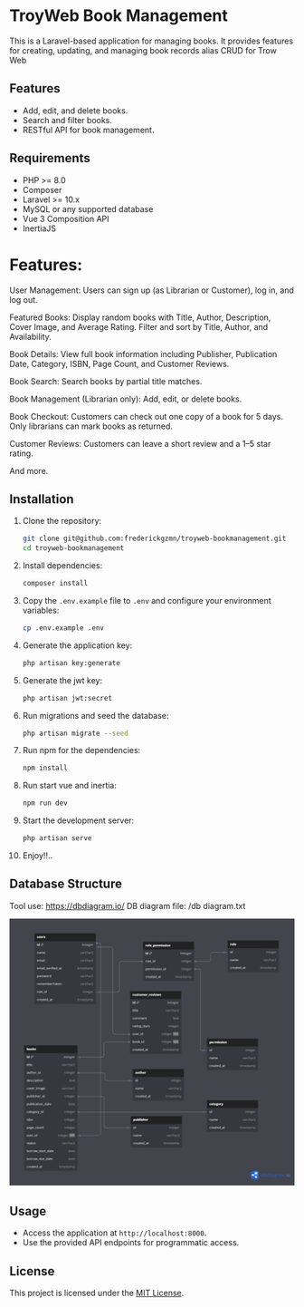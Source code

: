# TroyWeb Book Management

This is a Laravel-based application for managing books. It provides features for creating, updating, and managing book records alias CRUD for Trow Web

## Features

- Add, edit, and delete books.
- Search and filter books.
- RESTful API for book management.

## Requirements

- PHP >= 8.0
- Composer
- Laravel >= 10.x
- MySQL or any supported database
- Vue 3 Composition API
- InertiaJS

# Features:

User Management:
Users can sign up (as Librarian or Customer), log in, and log out.

Featured Books:
Display random books with Title, Author, Description, Cover Image, and Average Rating.
Filter and sort by Title, Author, and Availability.

Book Details:
View full book information including Publisher, Publication Date, Category, ISBN, Page Count, and Customer Reviews.

Book Search:
Search books by partial title matches.

Book Management (Librarian only):
Add, edit, or delete books.

Book Checkout:
Customers can check out one copy of a book for 5 days.
Only librarians can mark books as returned.

Customer Reviews:
Customers can leave a short review and a 1–5 star rating.

And more.

## Installation

1. Clone the repository:
    ```bash
    git clone git@github.com:frederickgzmn/troyweb-bookmanagement.git
    cd troyweb-bookmanagement
    ```
    
2. Install dependencies:
    ```bash
    composer install
    ```

3. Copy the `.env.example` file to `.env` and configure your environment variables:
    ```bash
    cp .env.example .env
    ```

4. Generate the application key:
    ```bash
    php artisan key:generate
    ```

5. Generate the jwt key:
    ```bash
    php artisan jwt:secret
    ```

5. Run migrations and seed the database:
    ```bash
    php artisan migrate --seed
    ```

6. Run npm for the dependencies:
    ```bash
    npm install
    ```
7. Run start vue and inertia:
    ```bash
    npm run dev
    ```

8. Start the development server:
    ```bash
    php artisan serve
    ```

9. Enjoy!!..

## Database Structure
Tool use: https://dbdiagram.io/
DB diagram file: /db diagram.txt

![Database Structure](https://github.com/frederickgzmn/troyweb-bookmanagement/blob/03031b13bd9d0b2b4d47806201566a2463bfefb0/db%20structure.png)

## Usage

- Access the application at `http://localhost:8000`.
- Use the provided API endpoints for programmatic access.

## License

This project is licensed under the [MIT License](LICENSE).
